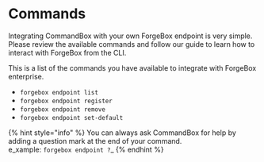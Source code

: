 # Commands

Integrating CommandBox with your own ForgeBox endpoint is very simple. Please review the available commands and follow our guide to learn how to interact with ForgeBox from the CLI.

This is a list of the commands you have available to integrate with ForgeBox enterprise.

* `forgebox endpoint list`
* `forgebox endpoint register`
* `forgebox endpoint remove`
* `forgebox endpoint set-default`

{% hint style="info" %}
You can always ask CommandBox for help by adding a question mark at the end of your command.  
e_xample: `forgebox endpoint ?`_
{% endhint %}


